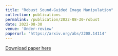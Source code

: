 ```yaml
---
title: "Robust Sound-Guided Image Manipulation"
collection: publications
permalink: /publication/2022-08-30-robust
date: 2022-08-30
venue: 'Under-review'
paperurl: 'https://arxiv.org/abs/2208.14114'
---
```


[Download paper here](https://arxiv.org/abs/2208.14114)